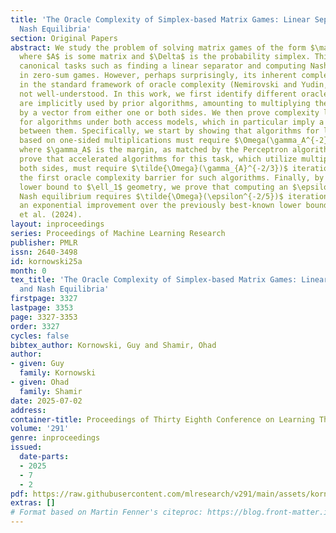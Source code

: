 ```yaml
---
title: 'The Oracle Complexity of Simplex-based Matrix Games: Linear Separability and
  Nash Equilibria'
section: Original Papers
abstract: We study the problem of solving matrix games of the form $\max_{\mathbf{w}\in\mathcal{W}}\min_{\mathbf{p}\in\Delta}\mathbf{p}^{\top}A\mathbf{w}$,
  where $A$ is some matrix and $\Delta$ is the probability simplex. This problem encapsulates
  canonical tasks such as finding a linear separator and computing Nash equilibria
  in zero-sum games. However, perhaps surprisingly, its inherent complexity (as formalized
  in the standard framework of oracle complexity (Nemirovski and Yudin, 1983)) is
  not well-understood. In this work, we first identify different oracle models which
  are implicitly used by prior algorithms, amounting to multiplying the matrix $A$
  by a vector from either one or both sides. We then prove complexity lower bounds
  for algorithms under both access models, which in particular imply a separation
  between them. Specifically, we start by showing that algorithms for linear separability
  based on one-sided multiplications must require $\Omega(\gamma_A^{-2})$ iterations,
  where $\gamma_A$ is the margin, as matched by the Perceptron algorithm. We then
  prove that accelerated algorithms for this task, which utilize multiplications from
  both sides, must require $\tilde{\Omega}(\gamma_{A}^{-2/3})$ iterations, establishing
  the first oracle complexity barrier for such algorithms. Finally, by adapting our
  lower bound to $\ell_1$ geometry, we prove that computing an $\epsilon$-approximate
  Nash equilibrium requires $\tilde{\Omega}(\epsilon^{-2/5})$ iterations, which is
  an exponential improvement over the previously best-known lower bound due to Hadiji
  et al. (2024).
layout: inproceedings
series: Proceedings of Machine Learning Research
publisher: PMLR
issn: 2640-3498
id: kornowski25a
month: 0
tex_title: 'The Oracle Complexity of Simplex-based Matrix Games: Linear Separability
  and Nash Equilibria'
firstpage: 3327
lastpage: 3353
page: 3327-3353
order: 3327
cycles: false
bibtex_author: Kornowski, Guy and Shamir, Ohad
author:
- given: Guy
  family: Kornowski
- given: Ohad
  family: Shamir
date: 2025-07-02
address:
container-title: Proceedings of Thirty Eighth Conference on Learning Theory
volume: '291'
genre: inproceedings
issued:
  date-parts:
  - 2025
  - 7
  - 2
pdf: https://raw.githubusercontent.com/mlresearch/v291/main/assets/kornowski25a/kornowski25a.pdf
extras: []
# Format based on Martin Fenner's citeproc: https://blog.front-matter.io/posts/citeproc-yaml-for-bibliographies/
---
```

